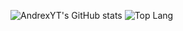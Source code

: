 ![AndrexYT's GitHub stats](https://github-readme-stats.vercel.app/api?username=andrexyt&show_icons=true&theme=radical)
![Top Lang](https://github-readme-stats.vercel.app/api/top-langs/?username=andrexyt&theme=radical)
